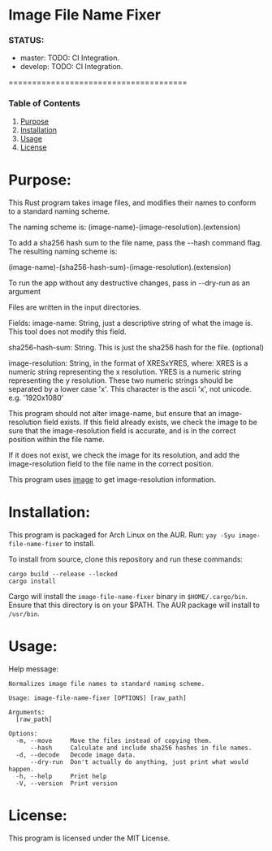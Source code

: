 Image File Name Fixer
======================================

### STATUS:
* master:  TODO: CI Integration.
* develop:  TODO: CI Integration.

======================================
### Table of Contents
1. [Purpose](https://github.com/jeremymreed/image-file-name-fixer#purpose)
2. [Installation](https://github.com/jeremymreed/image-file-name-fixer#installation)
3. [Usage](https://github.com/jeremymreed/image-file-name-fixer#usage)
4. [License](https://github.com/jeremymreed/image-file-name-fixer#license)


# Purpose:
This Rust program takes image files, and modifies their names to
conform to a standard naming scheme.

The naming scheme is: (image-name)-(image-resolution).(extension)

To add a sha256 hash sum to the file name, pass the --hash command flag.  The resulting naming scheme is:

(image-name)-(sha256-hash-sum)-(image-resolution).(extension)

To run the app without any destructive changes, pass in --dry-run
as an argument

Files are written in the input directories.

Fields:
image-name: String, just a descriptive string of what the image is.
This tool does not modify this field.

sha256-hash-sum: String.  This is just the sha256 hash for the file. (optional)

image-resolution:  String, in the format of XRESxYRES, where:
  XRES is a numeric string representing the x resolution.
  YRES is a numeric string representing the y resolution.
  These two numeric strings should be separated by a lower case 'x'.  This character is the ascii 'x', not unicode.
  e.g. '1920x1080'

This program should not alter image-name, but ensure that an image-resolution
field exists.  If this field already exists, we check the image to be sure
that the image-resolution field is accurate, and is in the correct
position within the file name.

If it does not exist, we check the image for its resolution, and add the
image-resolution field to the file name in the correct position.

This program uses [image](https://crates.io/crates/image) to get image-resolution information.

# Installation:
This program is packaged for Arch Linux on the AUR.
Run: `yay -Syu image-file-name-fixer` to install.

To install from source, clone this repository and run these commands:
```
cargo build --release --locked
cargo install
```

Cargo will install the `image-file-name-fixer` binary in `$HOME/.cargo/bin`.  Ensure that this directory is on your $PATH.
The AUR package will install to `/usr/bin`.

# Usage:

Help message:
```
Normalizes image file names to standard naming scheme.

Usage: image-file-name-fixer [OPTIONS] [raw_path]

Arguments:
  [raw_path]

Options:
  -m, --move     Move the files instead of copying them.
      --hash     Calculate and include sha256 hashes in file names.
  -d, --decode   Decode image data.
      --dry-run  Don't actually do anything, just print what would happen.
  -h, --help     Print help
  -V, --version  Print version
```

# License:
This program is licensed under the MIT License.
